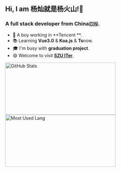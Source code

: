 <!--
**Volcano-Yang/Volcano-Yang** is a ✨ _special_ ✨ repository because its `README.md` (this file) appears on your GitHub profile.

Here are some ideas to get you started:

- 🔭 I’m currently working on ...
- 🌱 I’m currently learning ...
- 👯 I’m looking to collaborate on ...
- 🤔 I’m looking for help with ...
- 💬 Ask me about ...
- 📫 How to reach me: ...
- 😄 Pronouns: ...
- ⚡ Fun fact: ...
-->

## Hi, I am 杨灿就是杨火山!👋

### A full stack developer from China🇨🇳.

- 🔭 A boy working in **Tencent **.
- 📚 Learning **Vue3.0** & **Koa.js** & **Ts**now.
- 🎓 I'm busy with **graduation project**.
- 😄 Welcome to visit [**SZU ITer**](https://github.com/SZU-ITer/introduction-and-communication).

<img width="350px" height="165px" alt="GitHub Stats" src="https://github-readme-stats.vercel.app/api?username=Volcano-Yang&count_private=true&show_icons=true"/>

<img width="350px" height="165px" alt="Most Used Lang" src="https://github-readme-stats.vercel.app/api/top-langs/?username=Volcano-Yang&layout=compact"/>
